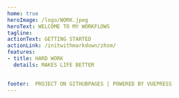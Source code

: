```yaml
---
home: true
heroImage: /logo/WORK.jpeg
heroText: WELCOME TO MY WORKFLOWS
tagline: 
actionText: GETTING STARTED
actionLink: /initwithmarkdown/zhsm/
features:
- title: HARD WORK 
  details: MAKES LIFE BETTER

  
footer:  PROJECT ON GITHUBPAGES | POWERED BY VUEPRESS
---
```




